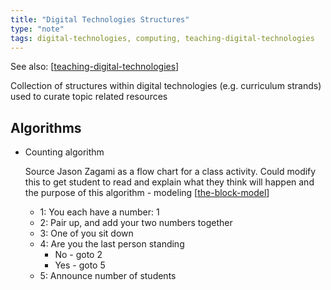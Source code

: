 ```yaml
---
title: "Digital Technologies Structures"
type: "note"
tags: digital-technologies, computing, teaching-digital-technologies
---
```


See also: [[teaching-digital-technologies]]

Collection of structures within digital technologies (e.g. curriculum strands) used to curate topic related resources

## Algorithms

- Counting algorithm 

    Source Jason Zagami as a flow chart for a class activity. Could modify this to get student to read and explain what they think will happen and the purpose of this algorithm - modeling [[the-block-model]]

    - 1: You each have a number: 1 
    - 2: Pair up, and add your two numbers together
    - 3: One of you sit down
    - 4: Are you the last person standing
        - No - goto 2
        - Yes - goto 5
    - 5: Announce number of students


[//begin]: # "Autogenerated link references for markdown compatibility"
[teaching-digital-technologies]: teaching-digital-technologies "Teaching Digital Technologies"
[the-block-model]: ..%2FMathematics%2Fthe-block-model "The block model"
[//end]: # "Autogenerated link references"